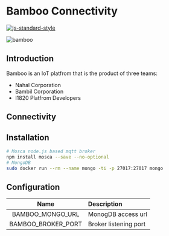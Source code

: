 # Bamboo Connectivity
[![js-standard-style](https://cdn.rawgit.com/feross/standard/master/badge.svg)](http://standardjs.com)

![bamboo](https://img.shields.io/badge/bambil-bamboo-orange.svg?style=flat-square)

## Introduction
Bamboo is an IoT platfrom that is the product of three teams:

* Nahal Corporation
* Bambil Corporation
* I1820 Platfrom Developers

## Connectivity

## Installation
```sh
# Mosca node.js based mqtt broker
npm install mosca --save --no-optional
# MongoDB
sudo docker run --rm --name mongo -ti -p 27017:27017 mongo
```
## Configuration

| Name               | Description           |
|:------------------:|:--------------------- |
| BAMBOO_MONGO_URL   | MonogDB access url    |
| BAMBOO_BROKER_PORT | Broker listening port |
